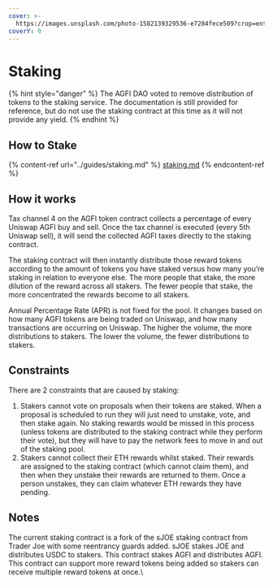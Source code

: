 ```yaml
---
cover: >-
  https://images.unsplash.com/photo-1582139329536-e7284fece509?crop=entropy&cs=tinysrgb&fm=jpg&ixid=MnwxOTcwMjR8MHwxfHNlYXJjaHwyfHx2YXVsdHxlbnwwfHx8fDE2NTcxNTg5MDQ&ixlib=rb-1.2.1&q=80
coverY: 0
---
```


# Staking

{% hint style="danger" %}
The AGFI DAO voted to remove distribution of tokens to the staking service. The documentation is still provided for reference, but do not use the staking contract at this time as it will not provide any yield.
{% endhint %}

## How to Stake

{% content-ref url="../guides/staking.md" %}
[staking.md](../guides/staking.md)
{% endcontent-ref %}

## How it works

Tax channel 4 on the AGFI token contract collects a percentage of every Uniswap AGFI buy and sell. Once the tax channel is executed (every 5th Uniswap sell), it will send the collected AGFI taxes directly to the staking contract.

The staking contract will then instantly distribute those reward tokens according to the amount of tokens you have staked versus how many you’re staking in relation to everyone else. The more people that stake, the more dilution of the reward across all stakers. The fewer people that stake, the more concentrated the rewards become to all stakers.

Annual Percentage Rate (APR) is not fixed for the pool. It changes based on how many AGFI tokens are being traded on Uniswap, and how many transactions are occurring on Uniswap. The higher the volume, the more distributions to stakers. The lower the volume, the fewer distributions to stakers.

## Constraints

There are 2 constraints that are caused by staking:

1. Stakers cannot vote on proposals when their tokens are staked. When a proposal is scheduled to run they will just need to unstake, vote, and then stake again. No staking rewards would be missed in this process (unless tokens are distributed to the staking contract while they perform their vote), but they will have to pay the network fees to move in and out of the staking pool.
2. Stakers cannot collect their ETH rewards whilst staked. Their rewards are assigned to the staking contract (which cannot claim them), and then when they unstake their rewards are returned to them. Once a person unstakes, they can claim whatever ETH rewards they have pending.

## Notes

The current staking contract is a fork of the sJOE staking contract from Trader Joe with some reentrancy guards added. sJOE stakes JOE and distributes USDC to stakers. This contract stakes AGFI and distributes AGFI. This contract can support more reward tokens being added so stakers can receive multiple reward tokens at once.\
